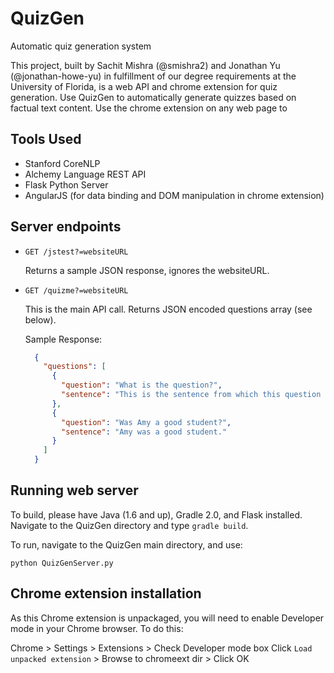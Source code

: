 QuizGen
======

Automatic quiz generation system

This project, built by Sachit Mishra (@smishra2) and Jonathan Yu (@jonathan-howe-yu) in fulfillment of our degree requirements at the University of Florida, is a web API and chrome extension for quiz generation. Use QuizGen to automatically generate quizzes based on factual text content. Use the chrome extension on any web page to 

## Tools Used

* Stanford CoreNLP
* Alchemy Language REST API
* Flask Python Server
* AngularJS (for data binding and DOM manipulation in chrome extension)

## Server endpoints

* `GET /jstest?=websiteURL`

  Returns a sample JSON response, ignores the websiteURL.

* `GET /quizme?=websiteURL`

  This is the main API call. Returns JSON encoded questions array (see below).

  Sample Response:
  
  ````json
    {
      "questions": [
        {
          "question": "What is the question?",
          "sentence": "This is the sentence from which this question originated."
        },
        {
          "question": "Was Amy a good student?",
          "sentence": "Amy was a good student."
        }
      ]
    }
  ````
  
## Running web server

To build, please have Java (1.6 and up), Gradle 2.0, and Flask installed. Navigate to the QuizGen directory and type `gradle build`.

To run, navigate to the QuizGen main directory, and use:

`python QuizGenServer.py`

## Chrome extension installation

As this Chrome extension is unpackaged, you will need to enable Developer mode in your Chrome browser. To do this:

Chrome > Settings > Extensions > Check Developer mode box
Click `Load unpacked extension` > Browse to chromeext dir > Click OK
